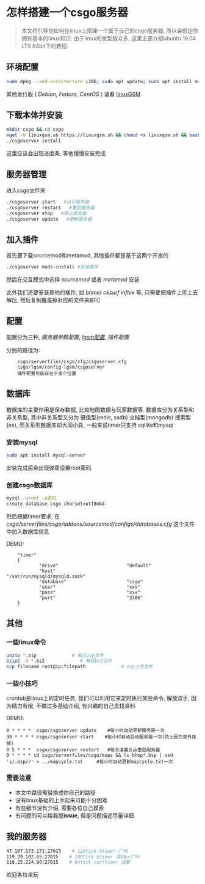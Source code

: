 # 怎样搭建一个csgo服务器

> 本文将引导你如何在linux上搭建一个属于自己的csgo服务器, 所以会假定你拥有基本的linux知识.
由于linux的发型版众多, 这里主要介绍ubuntu 16.04 LTS 64bit下的教程.

## 环境配置

```bash
sudo dpkg --add-architecture i386; sudo apt update; sudo apt install mailutils postfix curl wget file bzip2 gzip unzip bsdmainutils python util-linux ca-certificates binutils bc jq tmux lib32gcc1 libstdc++6 libstdc++6:i386
```

其他发行版 ( *Debian, Fedora, CentOS* ) 请看 [linuxGSM](https://linuxgsm.com/lgsm/csgoserver/)

## 下载本体并安装

```bash
mkdir csgo && cd csgo
wget -O linuxgsm.sh https://linuxgsm.sh && chmod +x linuxgsm.sh && bash linuxgsm.sh csgoserver
./csgoserver install
```

这里应该会出现进度条, 等他慢慢安装完成

## 服务器管理

进入csgo文件夹

```bash
./csgoserver start   #运行服务器
./csgoserver restart   #重启服务器
./csgoserver stop   #停止服务器
./csgoserver update   #更新服务器
```

## 加入插件

首先要下载sourcemod和metamod, 其他插件都是基于这两个开发的

```bash
./csgoserver mods-install #安装插件
```

然后在交互模式中选择 *sourcemod* 或者 *metamod* 安装

此外我们还要安装其他的插件, 如 *btimer cksurf influx* 等, 只需要把插件上传上去解压, 然后复制覆盖掉对应的文件夹即可

## 配置

配置分为三种, *服务器参数配置*, *[lgsm配置](https://docs.linuxgsm.com/configuration/linuxgsm-config)*, *插件配置*

分别的路径为:

>
        csgo/serverfiles/csgo/cfg/csgoserver.cfg
        csgo/lgsm/config-lgsm/csgoserver
        插件配置可能存在于多个位置

## 数据库

数据库的主要作用是保存数据, 比如地图数据与玩家数据等.
数据库分为关系型和非关系型, 其中非关系型又分为 键值型(redis, ssdb) 文档型(mongodb) 搜索型(es), 而关系型数据库却大同小异, 一般来说timer只支持 sqllite和*mysql*

### 安装**mysql**

```bash
sudo apt install mysql-server
```

安装完成后会出现弹窗设置root密码

### 创建csgo数据库

```bash
mysql -uroot -p密码
create database csgo charset=utf8mb4
```

然后根据timer要求, 在 *csgo/serverfiles/csgo/addons/sourcemod/configs/databases.cfg* 这个文件中加入数据库信息

DEMO:
>
        "timer"
        {
                "drive"                         "default"
                "host"                          "/var/run/mysqld/mysqld.sock"
                "database"                      "csgo"
                "user"                          "xxx"
                "pass"                          "xxx"
                "port"                          "3306"
        }

## 其他

### 一些linux命令

```bash
unzip *.zip             # 解压zip文件
bzip2 -d *.bz2             # 解压bz2文件
scp filename root@ip:filepath             # scp上传文件
```

### 一些小技巧

*crontab*是linux上的定时任务, 我们可以利用它来定时执行某些命令, 解放双手, 因为精力有限, 不做过多基础介绍, 有兴趣的自己去找资料

DEMO:
>
    0 * * * *  csgo/csgoserver update    #每小时自动更新服务器一次
    30 * * * * csgo/csgoserver start    #每小时自动启动服务器一次(防止因为意外挂掉)
    0 5 * * *  csgo/csgoserver restart   #每天凌晨五点重启服务器
    0 * * * * cd csgo/serverfiles/csgo/maps && ls bhop*.bsp | sed 's/.bsp//' > ../mapcycle.txt     #每小时自动更新mapcycle.txt一次

### 需要注意

+ 本文中路径需替换成你自己的路径
+ 没有linux基础的上手起来可能十分困难
+ 有些细节没有介绍, 需要各位自己摸索
+ 有问题的可以给我提**issue**, 但是问题描述尽量详细

## 我的服务器

```bash
47.107.173.171:27015    # 128tick btimer 广州
119.29.102.65:27015    # 100tick btimer 深圳or广州
118.25.224.90:27015    # 64tick surftimer 成都
```

欢迎各位来玩